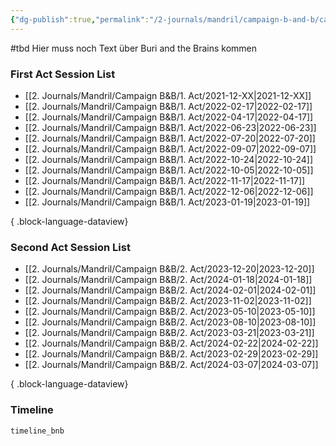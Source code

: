 ```yaml
---
{"dg-publish":true,"permalink":"/2-journals/mandril/campaign-b-and-b/campaign-b-and-b/","dgPassFrontmatter":true}
---
```


#tbd 
Hier muss noch Text über Buri and the Brains kommen

### First Act Session List
- [[2. Journals/Mandril/Campaign B&B/1. Act/2021-12-XX\|2021-12-XX]]
- [[2. Journals/Mandril/Campaign B&B/1. Act/2022-02-17\|2022-02-17]]
- [[2. Journals/Mandril/Campaign B&B/1. Act/2022-04-17\|2022-04-17]]
- [[2. Journals/Mandril/Campaign B&B/1. Act/2022-06-23\|2022-06-23]]
- [[2. Journals/Mandril/Campaign B&B/1. Act/2022-07-20\|2022-07-20]]
- [[2. Journals/Mandril/Campaign B&B/1. Act/2022-09-07\|2022-09-07]]
- [[2. Journals/Mandril/Campaign B&B/1. Act/2022-10-24\|2022-10-24]]
- [[2. Journals/Mandril/Campaign B&B/1. Act/2022-10-05\|2022-10-05]]
- [[2. Journals/Mandril/Campaign B&B/1. Act/2022-11-17\|2022-11-17]]
- [[2. Journals/Mandril/Campaign B&B/1. Act/2022-12-06\|2022-12-06]]
- [[2. Journals/Mandril/Campaign B&B/1. Act/2023-01-19\|2023-01-19]]

{ .block-language-dataview}

### Second Act Session List
- [[2. Journals/Mandril/Campaign B&B/2. Act/2023-12-20\|2023-12-20]]
- [[2. Journals/Mandril/Campaign B&B/2. Act/2024-01-18\|2024-01-18]]
- [[2. Journals/Mandril/Campaign B&B/2. Act/2024-02-01\|2024-02-01]]
- [[2. Journals/Mandril/Campaign B&B/2. Act/2023-11-02\|2023-11-02]]
- [[2. Journals/Mandril/Campaign B&B/2. Act/2023-05-10\|2023-05-10]]
- [[2. Journals/Mandril/Campaign B&B/2. Act/2023-08-10\|2023-08-10]]
- [[2. Journals/Mandril/Campaign B&B/2. Act/2023-03-21\|2023-03-21]]
- [[2. Journals/Mandril/Campaign B&B/2. Act/2024-02-22\|2024-02-22]]
- [[2. Journals/Mandril/Campaign B&B/2. Act/2023-02-29\|2023-02-29]]
- [[2. Journals/Mandril/Campaign B&B/2. Act/2024-03-07\|2024-03-07]]

{ .block-language-dataview}

### Timeline
```aat-vertical
timeline_bnb
```


